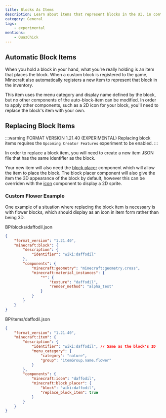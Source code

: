 ```yaml
---
title: Blocks As Items
description: Learn about items that represent blocks in the UI, in containers and when dropped on the ground.
category: General
tags:
    - experimental
mentions:
    - QuazChick
---
```


## Automatic Block Items

When you hold a block in your hand, what you're really holding is an item that places the block. When a custom block is registered to the game, Minecraft also automatically registers a new item to represent that block in the inventory.

This item uses the menu category and display name defined by the block, but no other components of the auto-block-item can be modified.
In order to apply other components, such as a 2D icon for your block, you'll need to replace the block's item with your own.

## Replacing Block Items

:::warning FORMAT VERSION 1.21.40 (EXPERIMENTAL)
Replacing block items requires the `Upcoming Creator Features` experiment to be enabled.
:::

In order to replace a block item, you will need to create a new item JSON file that has the same identifier as the block.

Your new item will also need the [block placer](/items/item-components#block-placer) component which will allow the item to place the block.
The block placer component will also give the item the 3D appearance of the block by default, however this can be overriden with the [icon](/items/item-components#icon) component to display a 2D sprite.

### Custom Flower Example

One example of a situation where replacing the block item is necessary is with flower blocks, which should display as an icon in item form rather than being 3D.

<CodeHeader>BP/blocks/daffodil.json</CodeHeader>

```json
{
    "format_version": "1.21.40",
    "minecraft:block": {
        "description": {
            "identifier": "wiki:daffodil"
        },
        "components": {
            "minecraft:geometry": "minecraft:geometry.cross",
            "minecraft:material_instances": {
                "*": {
                    "texture": "daffodil",
                    "render_method": "alpha_test"
                }
            }
        }
    }
}
```

<CodeHeader>BP/items/daffodil.json</CodeHeader>

```json
{
    "format_version": "1.21.40",
    "minecraft:item": {
        "description": {
            "identifier": "wiki:daffodil", // Same as the block's ID
            "menu_category": {
                "category": "nature",
                "group": "itemGroup.name.flower"
            }
        },
        "components": {
            "minecraft:icon": "daffodil",
            "minecraft:block_placer": {
                "block": "wiki:daffodil",
                "replace_block_item": true
            }
        }
    }
}
```
